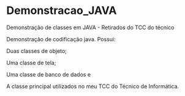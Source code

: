 # Demonstracao_JAVA
Demonstração de classes em JAVA - Retirados do TCC do técnico

Demonstração de codificação java. Possui:

Duas classes de objeto;

Uma classe de tela;

Uma classe de banco de dados e

A classe principal utilizados no meu TCC do Técnico de Informática.
